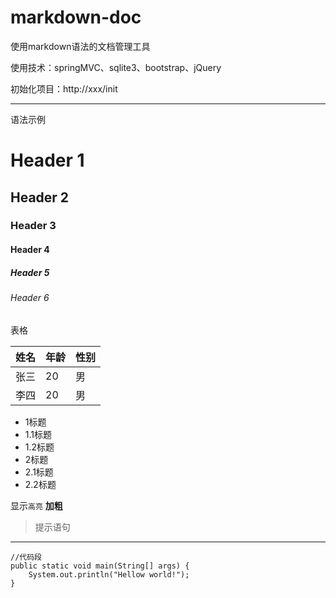 # markdown-doc
使用markdown语法的文档管理工具

使用技术：springMVC、sqlite3、bootstrap、jQuery

初始化项目：http://xxx/init

---
语法示例

# Header 1
## Header 2
### Header 3
#### Header 4
##### Header 5
###### Header 6

表格

| 姓名 | 年龄 | 性别|
| -------- |---------|---------|
| 张三 | 20 |男 |
| 李四 | 20 |男 |

* 1标题
 * 1.1标题
 * 1.2标题
* 2标题
 * 2.1标题
 * 2.2标题

显示`高亮` **加粗**

>提示语句


---

```
//代码段
public static void main(String[] args) {
	System.out.println("Hellow world!");
}
```
